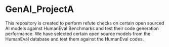 # GenAI_ProjectA

This repository is created to perform refute checks on certain open sourced AI models against HumanEval Benchmarks and test their code generation performance.
We have selected certain open source models from the HumanEval database and test them against the HumanEval codes.
